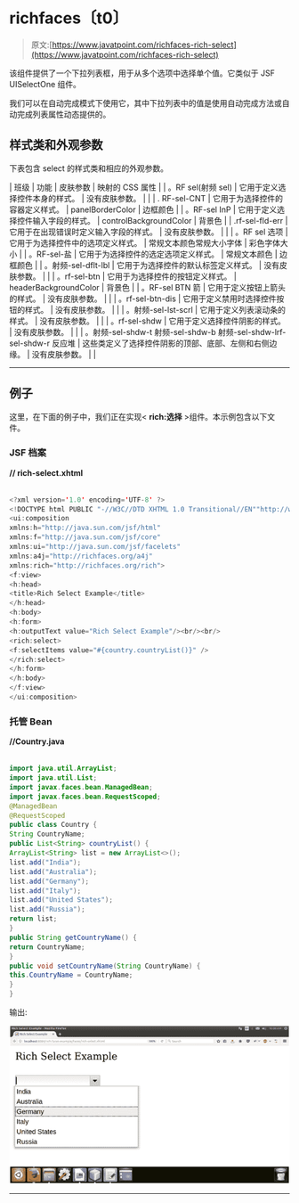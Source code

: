 # richfaces〔t0〕

> 原文:[https://www.javatpoint.com/richfaces-rich-select](https://www.javatpoint.com/richfaces-rich-select)

该组件提供了一个下拉列表框，用于从多个选项中选择单个值。它类似于 JSF UISelectOne 组件。

我们可以在自动完成模式下使用它，其中下拉列表中的值是使用自动完成方法或自动完成列表属性动态提供的。

## 样式类和外观参数

下表包含 select 的样式类和相应的外观参数。

| 班级 | 功能 | 皮肤参数 | 映射的 CSS 属性 |
| 。RF sel(射频 sel) | 它用于定义选择控件本身的样式。 | 没有皮肤参数。 |  |
| . RF-sel-CNT | 它用于为选择控件的容器定义样式。 | panelBorderColor | 边框颜色 |
| 。RF-sel InP | 它用于定义选择控件输入字段的样式。 | controlBackgroundColor | 背景色 |
| .rf-sel-fld-err | 它用于在出现错误时定义输入字段的样式。 | 没有皮肤参数。 |  |
| 。RF sel 选项 | 它用于为选择控件中的选项定义样式。 | 常规文本颜色常规大小字体 | 彩色字体大小 |
| 。RF-sel-盐 | 它用于为选择控件的选定选项定义样式。 | 常规文本颜色 | 边框颜色 |
| 。射频-sel-dflt-lbl | 它用于为选择控件的默认标签定义样式。 | 没有皮肤参数。 |  |
| 。rf-sel-btn | 它用于为选择控件的按钮定义样式。 | headerBackgroundColor | 背景色 |
| 。RF-sel BTN 箭 | 它用于定义按钮上箭头的样式。 | 没有皮肤参数。 |  |
| 。rf-sel-btn-dis | 它用于定义禁用时选择控件按钮的样式。 | 没有皮肤参数。 |  |
| 。射频-sel-lst-scrl | 它用于定义列表滚动条的样式。 | 没有皮肤参数。 |  |
| 。rf-sel-shdw | 它用于定义选择控件阴影的样式。 | 没有皮肤参数。 |  |
| 。射频-sel-shdw-t 射频-sel-shdw-b 射频-sel-shdw-lrf-sel-shdw-r 反应堆 | 这些类定义了选择控件阴影的顶部、底部、左侧和右侧边缘。 | 没有皮肤参数。 |  |

* * *

## 例子

这里，在下面的例子中，我们正在实现< **rich:选择** >组件。本示例包含以下文件。

### JSF 档案

**// rich-select.xhtml**

```java

<?xml version='1.0' encoding='UTF-8' ?>
<!DOCTYPE html PUBLIC "-//W3C//DTD XHTML 1.0 Transitional//EN""http://www.w3.org/TR/xhtml1/DTD/xhtml1-transitional.dtd">
<ui:composition 
xmlns:h="http://java.sun.com/jsf/html"
xmlns:f="http://java.sun.com/jsf/core"
xmlns:ui="http://java.sun.com/jsf/facelets"
xmlns:a4j="http://richfaces.org/a4j"
xmlns:rich="http://richfaces.org/rich">
<f:view>
<h:head>
<title>Rich Select Example</title>
</h:head>
<h:body>
<h:form>
<h:outputText value="Rich Select Example"/><br/><br/>
<rich:select>
<f:selectItems value="#{country.countryList()}" />
</rich:select>
</h:form>
</h:body>
</f:view>
</ui:composition>

```

### 托管 Bean

**//Country.java**

```java

import java.util.ArrayList;
import java.util.List;
import javax.faces.bean.ManagedBean;
import javax.faces.bean.RequestScoped;
@ManagedBean
@RequestScoped
public class Country {
String CountryName;
public List<String> countryList() {
ArrayList<String> list = new ArrayList<>();
list.add("India");
list.add("Australia");
list.add("Germany");
list.add("Italy");
list.add("United States");
list.add("Russia");
return list;
}
public String getCountryName() {
return CountryName;
}
public void setCountryName(String CountryName) {
this.CountryName = CountryName;
}
}

```

输出:

![RichFaces Select 1](img/1edd415acfd4eb3a3073b31966bcfb8c.png)

* * *